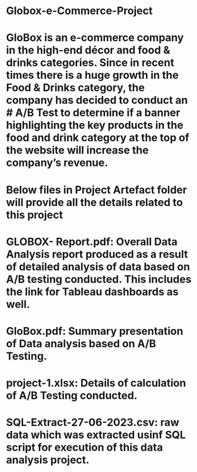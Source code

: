 # Globox-e-Commerce-Project

# GloBox is an e-commerce company in the high-end décor and food & drinks categories. Since in recent times there is a huge growth in the Food & Drinks category, the company has decided to conduct an # A/B Test to determine if a banner highlighting the key products in the food and drink category at the top of the website will increase the company’s revenue.

# Below files in Project Artefact folder will provide all the details related to this project
# GLOBOX- Report.pdf: Overall Data Analysis report produced as a result of detailed analysis of data based on A/B testing conducted. This includes the link for Tableau dashboards as well.
# GloBox.pdf: Summary presentation of Data analysis based on A/B Testing.
# project-1.xlsx: Details of calculation of A/B Testing conducted. 
# SQL-Extract-27-06-2023.csv: raw data which was extracted usinf SQL script for execution of this data analysis project.
